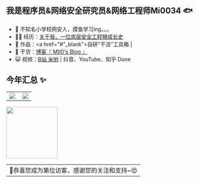 ## 我是程序员&网络安全研究员&网络工程师Mi0034 🐟

- 🐧 不知名小学校网安人，摸鱼学习ing。。。 
- 👨‍💻 经历：<a href="https://yuyuanweb.feishu.cn/wiki/Abldw5WkjidySxkKxU2cQdAtnah" target="_blank">关于我，一位底层安全工程狮成长史</a>
- 🏡 作品：<a href="#"_blank">自研"干活"工具箱</a> | 
- 🌱 干货：<a href="https://github.com/liyupi/liyupi/blob/main/wechat_mp.png" target="_blank">博客『 MII0's Blog 』</a>
- 😺 视频：<a href="https://space.bilibili.com/12890453" target="_blank">B站 米哟</a> | 抖音、YouTube、知乎 Done


## 今年汇总 ✨

<table>
    <tr>
        <td >
            <center><img src="https://github-readme-stats.vercel.app/api?username=klopiop&locale=cn&theme=github_dark" ></center>
        </td>
        <td >
            <center><img src="https://github-profile-summary-cards.vercel.app/api/cards/profile-details?username=klopiop&theme=github_dark" align="right" /></center>
        </td>
    </tr>
</table>
<img align="" height="137px" src="https://github-readme-stats.vercel.app/api/top-langs/?username=klopiop&hide_title=true&hide_border=true&layout=compact&bg_color=0,73FA79,73FDFF,D783FF&theme=graywhite&locale=cn" />
<table>
  <tr>
    <td>🥰恭喜您成为第<img src="https://profile-counter.glitch.me/honmashironeko/count.svg" alt="" />位访客，感谢您的关注和支持~😍</td>
  </tr>
</table>
